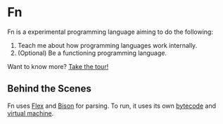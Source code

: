 # Fn

Fn is a experimental programming language aiming to do the following:
1. Teach me about how programming languages work internally.
2. (Optional) Be a functioning programming language.

Want to know more? [Take the tour!](tour.fn)

## Behind the Scenes

Fn uses [Flex](http://flex.sourceforge.net/) and [Bison](https://www.gnu.org/software/bison/) for parsing. To run, it uses its own [bytecode](src/bytecode.cpp) and [virtual machine](src/vm).

